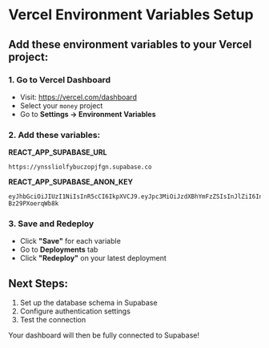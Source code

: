 # Vercel Environment Variables Setup

## Add these environment variables to your Vercel project:

### 1. Go to Vercel Dashboard
- Visit: https://vercel.com/dashboard
- Select your `money` project
- Go to **Settings → Environment Variables**

### 2. Add these variables:

**REACT_APP_SUPABASE_URL**
```
https://ynssliolfybuczopjfgn.supabase.co
```

**REACT_APP_SUPABASE_ANON_KEY**
```
eyJhbGciOiJIUzI1NiIsInR5cCI6IkpXVCJ9.eyJpc3MiOiJzdXBhYmFzZSIsInJlZiI6Inluc3NsaW9sZnlidWN6b3BqZmduIiwicm9sZSI6ImFub24iLCJpYXQiOjE3NTE0NzU0NDIsImV4cCI6MjA2NzA1MTQ0Mn0.gUygOntZpba9_JVvuz4I6OdOjeqz-Bz29PXoerqWb8k
```

### 3. Save and Redeploy
- Click **"Save"** for each variable
- Go to **Deployments** tab
- Click **"Redeploy"** on your latest deployment

## Next Steps:
1. Set up the database schema in Supabase
2. Configure authentication settings
3. Test the connection

Your dashboard will then be fully connected to Supabase! 